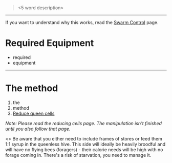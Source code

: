 > # <name>
> 
> <5 word description>
 
---

<Intro text>

If you want to understand why this works, read the [Swarm Control](/queen_events/swarming/swarm_control) page.

# Required Equipment

* required
* equipment

--- 

# The method

1. the
1. method
1. [Reduce queen cells](/queen_events/swarming/manipulations/queen_cells)

*Note: Please read the reducing cells page. The manipulation isn't finished until you also follow that page.*

<<Note on flying bees may or may not be needed>>
Be aware that you either need to include frames of stores or feed them 1:1 syrup in the queenless hive. This side will ideally be heavily broodful and will have no flying bees (foragers) - their calorie needs will be high with no forage coming in. There's a risk of starvation, you need to manage it. 
